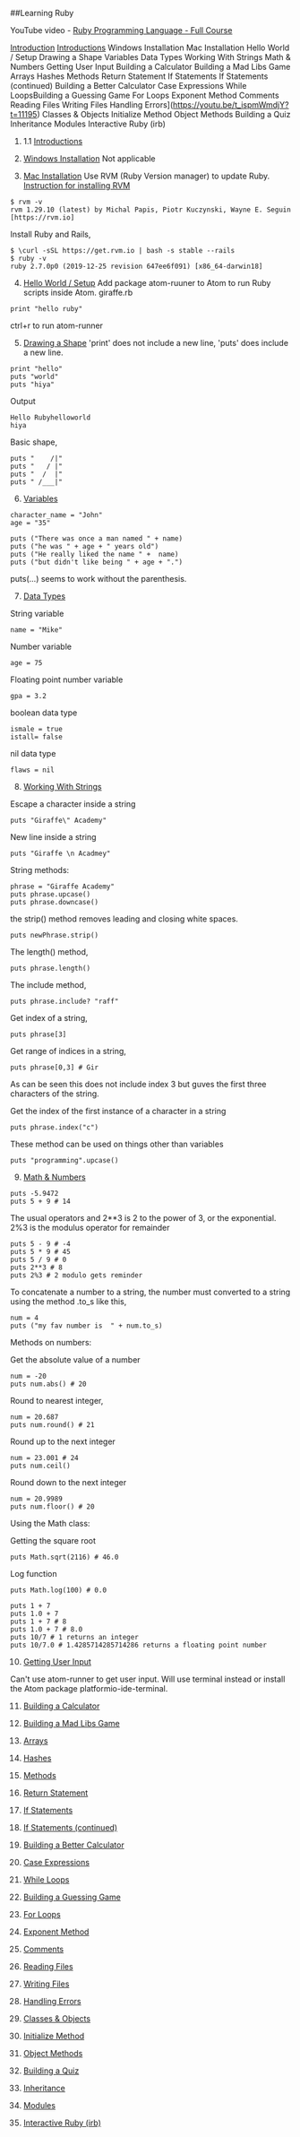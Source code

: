 ##Learning Ruby

YouTube video - [Ruby Programming Language - Full Course](https://youtu.be/t_ispmWmdjY)

[Introduction](#Introduction)
[Introductions](#Introductions)
Windows Installation
Mac Installation
Hello World / Setup
Drawing a Shape
Variables
Data Types
Working With Strings
Math & Numbers
Getting User Input
Building a Calculator
Building a Mad Libs Game
Arrays
Hashes
Methods
Return Statement
If Statements
If Statements (continued)
Building a Better Calculator
Case Expressions
While LoopsBuilding a Guessing Game
For Loops
Exponent Method
Comments
Reading Files
Writing Files
Handling Errors](https://youtu.be/t_ispmWmdjY?t=11195)
Classes & Objects
Initialize Method
Object Methods
Building a Quiz
Inheritance
Modules
Interactive Ruby (irb)

1. [<a name="Introduction"></a>](https://youtu.be/t_ispmWmdjY?t=399)
1.1 [Introductions](https://youtu.be/t_ispmWmdjY?t=399)

2. [Windows Installation](https://youtu.be/t_ispmWmdjY?t=83)
Not applicable

3. [Mac Installation](https://youtu.be/t_ispmWmdjY?t=285)
Use RVM (Ruby Version manager) to update Ruby. [Instruction for installing RVM](https://rvm.io/)
```
$ rvm -v
rvm 1.29.10 (latest) by Michal Papis, Piotr Kuczynski, Wayne E. Seguin [https://rvm.io]
```
Install Ruby and Rails,
```
$ \curl -sSL https://get.rvm.io | bash -s stable --rails
$ ruby -v
ruby 2.7.0p0 (2019-12-25 revision 647ee6f091) [x86_64-darwin18]
```
4. [Hello World / Setup](https://youtu.be/t_ispmWmdjY?t=722)
Add package atom-ruuner to Atom to run Ruby scripts inside Atom.
giraffe.rb
```
print "hello ruby"
```
ctrl+r to run atom-runner

5. [Drawing a Shape](https://youtu.be/t_ispmWmdjY?t=721)
'print' does not include a new line, 'puts' does include a new line.
```
print "hello"
puts "world"
puts "hiya"
```
Output
```
Hello Rubyhelloworld
hiya
```
Basic shape,
```
puts "    /|"
puts "   / |"
puts "  /  |"
puts " /___|"
```

6. [Variables](https://youtu.be/t_ispmWmdjY?t=1097)
```
character_name = "John"
age = "35"

puts ("There was once a man named " + name)
puts ("he was " + age + " years old")
puts ("He really liked the name " +  name)
puts ("but didn't like being " + age + ".")
```
puts(...) seems to work without the parenthesis.

7. [Data Types](https://youtu.be/t_ispmWmdjY?t=1712)

String variable
```
name = "Mike"
```

Number variable
```
age = 75
```

Floating point number variable
```
gpa = 3.2
```

boolean data type
```
ismale = true
istall= false
```

nil data type
```
flaws = nil
```

8. [Working With Strings](https://youtu.be/t_ispmWmdjY?t=1993)

Escape a character inside a string
```
puts "Giraffe\" Academy"
```

New line inside a string
```
puts "Giraffe \n Acadmey"
```

String methods:

```
phrase = "Giraffe Academy"
puts phrase.upcase()
puts phrase.downcase()
```
the strip() method removes leading and closing white spaces.
```newPhrase = "   Giraffe   blah   "
puts newPhrase.strip()
```

The length() method,
```
puts phrase.length()
```

The include method,
```
puts phrase.include? "raff"
```

Get index of a string,
```
puts phrase[3]
```

Get range of indices in a string,
```
puts phrase[0,3] # Gir
```

As can be seen this does not include index 3 but guves the first three characters of the string.

Get the index of the first instance of a character in a string
```
puts phrase.index("c")
```

These method can be used on things other than variables
```
puts "programming".upcase()
```

9. [Math & Numbers](https://youtu.be/t_ispmWmdjY?t=2645)

```
puts -5.9472
puts 5 + 9 # 14
```

The usual operators and 2**3 is 2 to the power of 3, or the exponential. 2%3 is the modulus operator for remainder

```
puts 5 - 9 # -4
puts 5 * 9 # 45
puts 5 / 9 # 0
puts 2**3 # 8
puts 2%3 # 2 modulo gets reminder
```

To concatenate a number to a string, the number must converted to a string using the method .to_s like this,

```
num = 4
puts ("my fav number is  " + num.to_s)
```
Methods on numbers:

Get the absolute value of a number
```
num = -20
puts num.abs() # 20
```
Round to nearest integer,
```
num = 20.687
puts num.round() # 21
```

Round up to the next integer
```
num = 23.001 # 24
puts num.ceil()
```

Round down to the next integer
```
num = 20.9989
puts num.floor() # 20
```

Using the Math class:

Getting the square root
```
puts Math.sqrt(2116) # 46.0
```

Log function
```
puts Math.log(100) # 0.0
```

```
puts 1 + 7
puts 1.0 + 7
puts 1 + 7 # 8
puts 1.0 + 7 # 8.0
puts 10/7 # 1 returns an integer
puts 10/7.0 # 1.4285714285714286 returns a floating point number
```

10. [Getting User Input](https://youtu.be/t_ispmWmdjY?t=3174)

Can't use atom-runner to get user input. Will use terminal instead or install the Atom package platformio-ide-terminal.


11. [Building a Calculator](https://youtu.be/t_ispmWmdjY?t=3669)

12. [Building a Mad Libs Game](https://youtu.be/t_ispmWmdjY?t=4096)

13. [Arrays](https://youtu.be/t_ispmWmdjY?t=4365)

14. [Hashes](https://youtu.be/t_ispmWmdjY?t=4891)

15. [Methods](https://youtu.be/t_ispmWmdjY?t=5263)

16. [Return Statement](https://youtu.be/t_ispmWmdjY?t=5728)

17. [If Statements](https://youtu.be/t_ispmWmdjY?t=6026)

18. [If Statements (continued)](https://youtu.be/t_ispmWmdjY?t=6744)

19. [Building a Better Calculator](https://youtu.be/t_ispmWmdjY?t=7151)

20. [Case Expressions](https://youtu.be/t_ispmWmdjY?t=7639)

21. [While Loops](https://youtu.be/t_ispmWmdjY?t=8167)

22. [Building a Guessing Game](https://youtu.be/t_ispmWmdjY?t=8557)

23. [For Loops](https://youtu.be/t_ispmWmdjY?t=9329)

24. [Exponent Method](https://youtu.be/t_ispmWmdjY?t=9602)

25. [Comments](https://youtu.be/t_ispmWmdjY?t=9886)

26. [Reading Files](https://youtu.be/t_ispmWmdjY?t=10163)

27. [Writing Files](https://youtu.be/t_ispmWmdjY?t=10675)

28. [Handling Errors](https://youtu.be/t_ispmWmdjY?t=11195)

29. [Classes & Objects](https://youtu.be/t_ispmWmdjY?t=11670)

30. [Initialize Method](https://youtu.be/t_ispmWmdjY?t=12253)

31. [Object Methods](https://youtu.be/t_ispmWmdjY?t=12707)

32. [Building a Quiz](https://youtu.be/t_ispmWmdjY?t=13031)

33. [Inheritance](https://youtu.be/t_ispmWmdjY?t=13581)

34. [Modules](https://youtu.be/t_ispmWmdjY?t=14030)

35. [Interactive Ruby (irb)](https://youtu.be/t_ispmWmdjY?t=14346)
